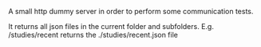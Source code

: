 A small http dummy server in order to perform some communication tests.

It returns all json files in the current folder and subfolders.
E.g. /studies/recent returns the ./studies/recent.json file
